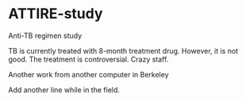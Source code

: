# ATTIRE-study
Anti-TB regimen study

TB is currently treated with 8-month treatment drug. However, it is not good.
The treatment is controversial.
Crazy staff.


Another work from another computer in Berkeley

Add another line while in the field.
